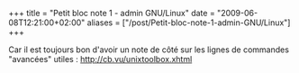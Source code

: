 +++
title = "Petit bloc note 1 - admin GNU/Linux"
date = "2009-06-08T12:21:00+02:00"
aliases = ["/post/Petit-bloc-note-1-admin-GNU/Linux"]
+++
    <p>Car il est toujours bon d&#39;avoir un note de côté sur les lignes de commandes &quot;avancées&quot; utiles :
<a href="http://cb.vu/unixtoolbox.xhtml" hreflang="en">http://cb.vu/unixtoolbox.xhtml</a></p>